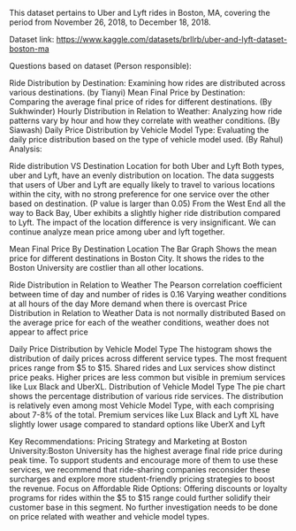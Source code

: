 This dataset pertains to Uber and Lyft rides in Boston, MA, covering the period from November 26, 2018, to December 18, 2018.

Dataset link: https://www.kaggle.com/datasets/brllrb/uber-and-lyft-dataset-boston-ma

Questions based on dataset (Person responsible):

Ride Distribution by Destination: Examining how rides are distributed across various destinations. (by Tianyi)
Mean Final Price by Destination: Comparing the average final price of rides for different destinations. (By Sukhwinder)
Hourly Distribution in Relation to Weather: Analyzing how ride patterns vary by hour and how they correlate with weather conditions. (By Siawash)
Daily Price Distribution by Vehicle Model Type: Evaluating the daily price distribution based on the type of vehicle model used. (By Rahul)
Analysis:

Ride distribution VS Destination Location for both Uber and Lyft Both types, uber and Lyft, have an evenly distribution on location. The data suggests that users of Uber and Lyft are equally likely to travel to various locations within the city, with no strong preference for one service over the other based on destination. (P value is larger than 0.05) From the West End all the way to Back Bay, Uber exhibits a slightly higher ride distribution compared to Lyft. The impact of the location difference is very insignificant. We can continue analyze mean price among uber and lyft together.

Mean Final Price By Destination Location The Bar Graph Shows the mean price for different destinations in Boston City. It shows the rides to the Boston University are costlier than all other locations.

Ride Distribution in Relation to Weather The Pearson correlation coefficient between time of day and number of rides is 0.16 Varying weather conditions at all hours of the day More demand when there is overcast Price Distribution in Relation to Weather Data is not normally distributed Based on the average price for each of the weather conditions, weather does not appear to affect price

Daily Price Distribution by Vehicle Model Type The histogram shows the distribution of daily prices across different service types. The most frequent prices range from $5 to $15. Shared rides and Lux services show distinct price peaks. Higher prices are less common but visible in premium services like Lux Black and UberXL. Distribution of Vehicle Model Type The pie chart shows the percentage distribution of various ride services. The distribution is relatively even among most Vehicle Model Type, with each comprising about 7-8% of the total. Premium services like Lux Black and Lyft XL have slightly lower usage compared to standard options like UberX and Lyft

Key Recommendations: Pricing Strategy and Marketing at Boston University:Boston University has the highest average final ride price during peak time. To support students and encourage more of them to use these services, we recommend that ride-sharing companies reconsider these surcharges and explore more student-friendly pricing strategies to boost the revenue. Focus on Affordable Ride Options: Offering discounts or loyalty programs for rides within the $5 to $15 range could further solidify their customer base in this segment. No further investigation needs to be done on price related with weather and vehicle model types.
